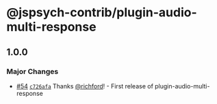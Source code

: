 # @jspsych-contrib/plugin-audio-multi-response

## 1.0.0

### Major Changes

- [#54](https://github.com/jspsych/jspsych-contrib/pull/54) [`c726afa`](https://github.com/jspsych/jspsych-contrib/commit/c726afabc8e2e38fa7879865ba5be69043a4f616) Thanks [@richford](https://github.com/richford)! - First release of plugin-audio-multi-response

